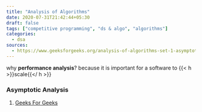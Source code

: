 ```yaml
---
title: "Analysis of Algorithms"
date: 2020-07-31T21:42:44+05:30
draft: false
tags: ["competitive programming", "ds & algo", "algorithms"]
categories:
  - dsa
sources:
  - https://www.geeksforgeeks.org/analysis-of-algorithms-set-1-asymptotic-analysis/
---
```



why **performance analysis**? because it is important for a software to
{{< h >}}scale{{</ h >}}

### Asymptotic Analysis

1. [Geeks For Geeks](https://www.geeksforgeeks.org/analysis-of-algorithms-set-1-asymptotic-analysis/)
